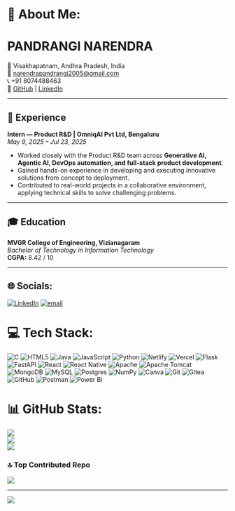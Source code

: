 # 💫 About Me:
# PANDRANGI NARENDRA  

📍 Visakhapatnam, Andhra Pradesh, India  
📧 narendrapandrangi2005@gmail.com  
📞 +91 8074488463  
🔗 [GitHub](https://github.com/PandrangiNarendra) | [LinkedIn](https://linkedin.com/in/Narendra-Pandrangi)  

---

## 💼 Experience  

**Intern — Product R&D | OmniqAI Pvt Ltd, Bengaluru**  
*May 9, 2025 – Jul 23, 2025*  

- Worked closely with the Product R&D team across **Generative AI, Agentic AI, DevOps automation, and full-stack product development**.  
- Gained hands-on experience in developing and executing innovative solutions from concept to deployment.  
- Contributed to real-world projects in a collaborative environment, applying technical skills to solve challenging problems.  

---

## 🎓 Education  

**MVGR College of Engineering, Vizianagaram**  
*Bachelor of Technology in Information Technology*  
**CGPA:** 8.42 / 10  

---


## 🌐 Socials:
[![LinkedIn](https://img.shields.io/badge/LinkedIn-%230077B5.svg?logo=linkedin&logoColor=white)](https://linkedin.com/in/https://www.linkedin.com/in/pandrangi-mouli-1ab788215) [![email](https://img.shields.io/badge/Email-D14836?logo=gmail&logoColor=white)](mailto:narendrapandrangi2005@gmail.com) 

# 💻 Tech Stack:
![C](https://img.shields.io/badge/c-%2300599C.svg?style=for-the-badge&logo=c&logoColor=white) ![HTML5](https://img.shields.io/badge/html5-%23E34F26.svg?style=for-the-badge&logo=html5&logoColor=white) ![Java](https://img.shields.io/badge/java-%23ED8B00.svg?style=for-the-badge&logo=openjdk&logoColor=white) ![JavaScript](https://img.shields.io/badge/javascript-%23323330.svg?style=for-the-badge&logo=javascript&logoColor=%23F7DF1E) ![Python](https://img.shields.io/badge/python-3670A0?style=for-the-badge&logo=python&logoColor=ffdd54) ![Netlify](https://img.shields.io/badge/netlify-%23000000.svg?style=for-the-badge&logo=netlify&logoColor=#00C7B7) ![Vercel](https://img.shields.io/badge/vercel-%23000000.svg?style=for-the-badge&logo=vercel&logoColor=white) ![Flask](https://img.shields.io/badge/flask-%23000.svg?style=for-the-badge&logo=flask&logoColor=white) ![FastAPI](https://img.shields.io/badge/FastAPI-005571?style=for-the-badge&logo=fastapi) ![React](https://img.shields.io/badge/react-%2320232a.svg?style=for-the-badge&logo=react&logoColor=%2361DAFB) ![React Native](https://img.shields.io/badge/react_native-%2320232a.svg?style=for-the-badge&logo=react&logoColor=%2361DAFB) ![Apache](https://img.shields.io/badge/apache-%23D42029.svg?style=for-the-badge&logo=apache&logoColor=white) ![Apache Tomcat](https://img.shields.io/badge/apache%20tomcat-%23F8DC75.svg?style=for-the-badge&logo=apache-tomcat&logoColor=black) ![MongoDB](https://img.shields.io/badge/MongoDB-%234ea94b.svg?style=for-the-badge&logo=mongodb&logoColor=white) ![MySQL](https://img.shields.io/badge/mysql-4479A1.svg?style=for-the-badge&logo=mysql&logoColor=white) ![Postgres](https://img.shields.io/badge/postgres-%23316192.svg?style=for-the-badge&logo=postgresql&logoColor=white) ![NumPy](https://img.shields.io/badge/numpy-%23013243.svg?style=for-the-badge&logo=numpy&logoColor=white) ![Canva](https://img.shields.io/badge/Canva-%2300C4CC.svg?style=for-the-badge&logo=Canva&logoColor=white) ![Git](https://img.shields.io/badge/git-%23F05033.svg?style=for-the-badge&logo=git&logoColor=white) ![Gitea](https://img.shields.io/badge/Gitea-34495E?style=for-the-badge&logo=gitea&logoColor=5D9425) ![GitHub](https://img.shields.io/badge/github-%23121011.svg?style=for-the-badge&logo=github&logoColor=white) ![Postman](https://img.shields.io/badge/Postman-FF6C37?style=for-the-badge&logo=postman&logoColor=white) ![Power Bi](https://img.shields.io/badge/power_bi-F2C811?style=for-the-badge&logo=powerbi&logoColor=black)
# 📊 GitHub Stats:
![](https://github-readme-stats.vercel.app/api?username=NarendraPandrangi&theme=dark&hide_border=false&include_all_commits=true&count_private=true)<br/>
![](https://nirzak-streak-stats.vercel.app/?user=NarendraPandrangi&theme=dark&hide_border=false)<br/>
![](https://github-readme-stats.vercel.app/api/top-langs/?username=NarendraPandrangi&theme=dark&hide_border=false&include_all_commits=true&count_private=true&layout=compact)

### 🔝 Top Contributed Repo
![](https://github-contributor-stats.vercel.app/api?username=NarendraPandrangi&limit=5&theme=dark&combine_all_yearly_contributions=true)

---
[![](https://visitcount.itsvg.in/api?id=NarendraPandrangi&icon=0&color=0)](https://visitcount.itsvg.in)

<!-- Proudly created with GPRM ( https://gprm.itsvg.in ) -->
